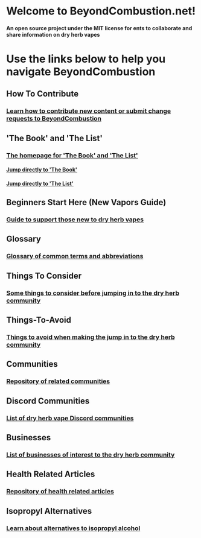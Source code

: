 # Welcome to BeyondCombustion.net!
#### An open source project under the MIT license for ents to collaborate and share information on dry herb vapes

# Use the links below to help you navigate BeyondCombustion

## How To Contribute
### [Learn how to contribute new content or submit change requests to BeyondCombustion](https://beyondcombustion.github.io/How-To-Contribute)

## 'The Book' and 'The List'
### [The homepage for 'The Book' and 'The List'](https://beyondcombustion.github.io/The-Book-fka-The-Consensus/)
#### [Jump directly to 'The Book'](https://beyondcombustion.github.io/The-Book-fka-The-Consensus/#the-book)
#### [Jump directly to 'The List'](https://beyondcombustion.github.io/The-Book-fka-The-Consensus/#the-list)

## Beginners Start Here (New Vapors Guide)
### [Guide to support those new to dry herb vapes](https://beyondcombustion.github.io/Beginners-Start-Here)

## Glossary
### [Glossary of common terms and abbreviations](https://beyondcombustion.github.io/Glossary)

## Things To Consider
### [Some things to consider before jumping in to the dry herb community](https://beyondcombustion.github.io/Things-To-Consider)

## Things-To-Avoid
### [Things to avoid when making the jump in to the dry herb community](https://beyondcombustion.github.io/Things-To-Avoid)

## Communities
### [Repository of related communities](https://beyondcombustion.github.io/Communities)

## Discord Communities
### [List of dry herb vape Discord communities](https://beyondcombustion.github.io/Discord-Communities)

## Businesses
### [List of businesses of interest to the dry herb community](https://beyondcombustion.github.io/Businesses)

## Health Related Articles
### [Repository of health related articles](https://beyondcombustion.github.io/Health-Related-Articles)

## Isopropyl Alternatives
### [Learn about alternatives to isopropyl alcohol](https://beyondcombustion.github.io/Isopropyl-Alternatives)
